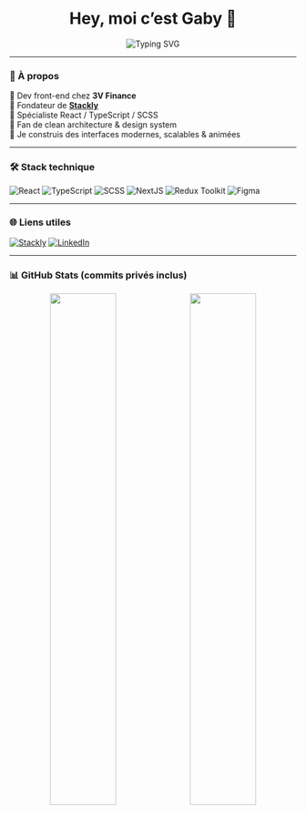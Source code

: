<h1 align="center">Hey, moi c’est Gaby 👋</h1>

<p align="center">
  <img src="https://readme-typing-svg.demolab.com?font=Fira+Code&size=24&pause=1000&center=true&vCenter=true&width=435&lines=Dev+Front-End+chez+3V+Finance;Fondateur+de+Stackly;React+%2B+TypeScript+Lover;UI+modulaire+%F0%9F%94%A5" alt="Typing SVG" />
</p>

---

### 🧠 À propos

💼 Dev front-end chez **3V Finance**  
🚀 Fondateur de [**Stackly**](https://stacklyweb.com)  
🎯 Spécialiste React / TypeScript / SCSS  
🧠 Fan de clean architecture & design system  
💫 Je construis des interfaces modernes, scalables & animées

---

### 🛠️ Stack technique

![React](https://img.shields.io/badge/React-20232A?style=for-the-badge&logo=react&logoColor=61DAFB)
![TypeScript](https://img.shields.io/badge/TypeScript-2F74C0?style=for-the-badge&logo=typescript&logoColor=white)
![SCSS](https://img.shields.io/badge/SCSS-CC6699?style=for-the-badge&logo=sass&logoColor=white)
![NextJS](https://img.shields.io/badge/Next.js-000000?style=for-the-badge&logo=next.js&logoColor=white)
![Redux Toolkit](https://img.shields.io/badge/Redux_Toolkit-593D88?style=for-the-badge&logo=redux&logoColor=white)
![Figma](https://img.shields.io/badge/Figma-black?style=for-the-badge&logo=figma&logoColor=white)

---

### 🌐 Liens utiles

[![Stackly](https://img.shields.io/badge/🌐-stacklyweb.com-000000?style=for-the-badge)](https://stacklyweb.com)
[![LinkedIn](https://img.shields.io/badge/-LinkedIn-0A66C2?style=for-the-badge&logo=linkedin&logoColor=white)](https://linkedin.com/in/gabrielc0)

---

### 📊 GitHub Stats (commits privés inclus)

<div align="center">
  <img src="https://gaby-stats.vercel.app/api?username=GabrielC0&show_icons=true&theme=tokyonight&count_private=true&cache_seconds=1800" width="48%" />
  <img src="https://gaby-stats.vercel.app/api/top-langs/?username=GabrielC0&layout=compact&theme=tokyonight&count_private=true&cache_seconds=1800" width="48%" />
</div>
